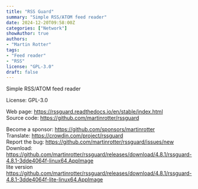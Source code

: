 ```yaml
---
title: "RSS Guard"
summary: "Simple RSS/ATOM feed reader"
date: 2024-12-20T09:58:00Z
categories: ["Network"]
showAuthor: true
authors:
- "Martin Rotter"
tags: 
- "Feed reader"
- "RSS"
license: "GPL-3.0"
draft: false
---
```


Simple RSS/ATOM feed reader

License: GPL-3.0

Web page: <https://rssguard.readthedocs.io/en/stable/index.html>  
Source code: <https://github.com/martinrotter/rssguard>

Become a sponsor: <https://github.com/sponsors/martinrotter>  
Translate: <https://crowdin.com/project/rssguard>  
Report the bug: <https://github.com/martinrotter/rssguard/issues/new>  
Download: <https://github.com/martinrotter/rssguard/releases/download/4.8.1/rssguard-4.8.1-3dde4064f-linux64.AppImage>  
lite version <https://github.com/martinrotter/rssguard/releases/download/4.8.1/rssguard-4.8.1-3dde4064f-lite-linux64.AppImage>
